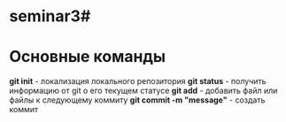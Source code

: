 # seminar3#
# Основные команды
**git init** - локализация локального репозитория
**git status** - получить информацию от git о его текущем статусе
**git add** - добавить файл или файлы к следующему коммиту
**git commit -m "message"** - создать коммит 

